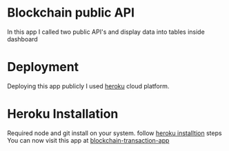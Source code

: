 # Blockchain public API

In this app I called two public API's and display data into tables inside dashboard

# Deployment 
Deploying this app publicly I used [heroku] cloud platform.
# Heroku Installation 
Required node and git install on your system. follow [heroku installtion]  steps
You can now visit this app at [blockchain-transaction-app]

   [heroku]: <https://www.heroku.com/>
   [heroku installtion]: <https://blog.teamtreehouse.com/deploy-static-site-heroku>
   [blockchain-transaction-app]: <https://blockchain-deployment.herokuapp.com/index.html>
